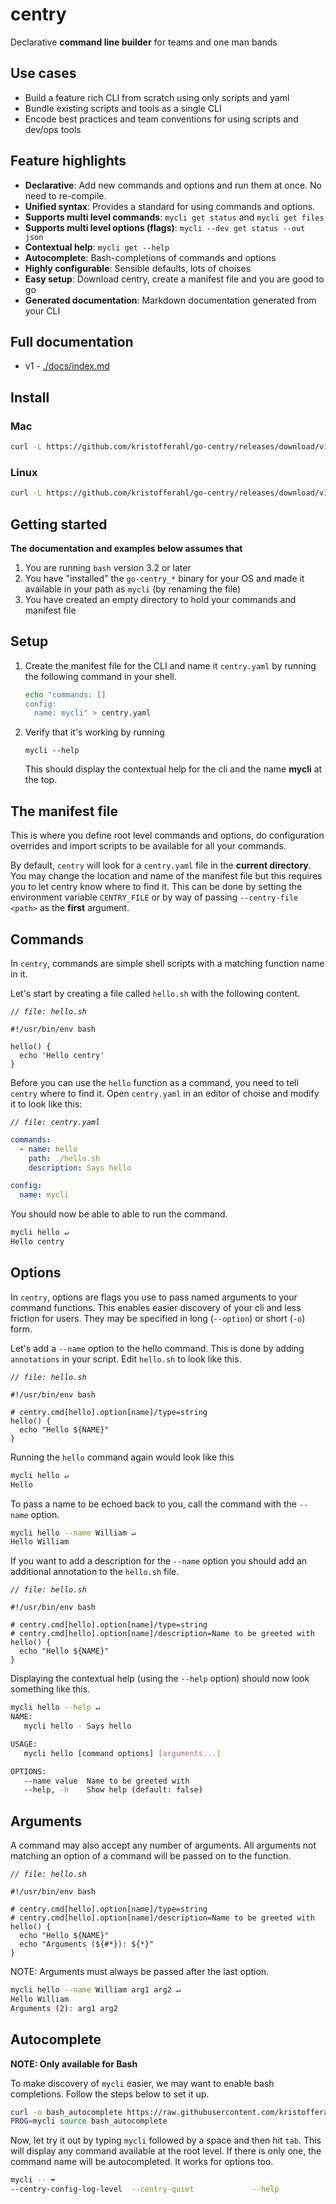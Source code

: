 # centry

Declarative **command line builder** for teams and one man bands

## Use cases

- Build a feature rich CLI from scratch using only scripts and yaml
- Bundle existing scripts and tools as a single CLI
- Encode best practices and team conventions for using scripts and dev/ops tools

## Feature highlights

- **Declarative**: Add new commands and options and run them at once. No need to re-compile.
- **Unified syntax**: Provides a standard for using commands and options.
- **Supports multi level commands**: `mycli get status` and `mycli get files`
- **Supports multi level options (flags)**: `mycli --dev get status --out json`
- **Contextual help**: `mycli get --help`
- **Autocomplete**: Bash-completions of commands and options
- **Highly configurable**: Sensible defaults, lots of choises
- **Easy setup**: Download centry, create a manifest file and you are good to go
- **Generated documentation**: Markdown documentation generated from your CLI

## Full documentation

- v1 - [./docs/index.md](./docs/index.md)

## Install

### Mac

```bash
curl -L https://github.com/kristofferahl/go-centry/releases/download/v1.0.0/go-centry_1.0.0_Darwin_x86_64.tar.gz | tar -xzv -C /usr/local/bin/
```

### Linux

```bash
curl -L https://github.com/kristofferahl/go-centry/releases/download/v1.0.0/go-centry_1.0.0_Linux_x86_64.tar.gz | tar -xzv -C /usr/local/bin/
```

## Getting started

**The documentation and examples below assumes that**

1. You are running `bash` version 3.2 or later
1. You have "installed" the `go-centry_*` binary for your OS and made it available in your path as `mycli` (by renaming the file)
1. You have created an empty directory to hold your commands and manifest file

## Setup

1. Create the manifest file for the CLI and name it `centry.yaml` by running the following command in your shell.
   ```bash
   echo "commands: []
   config:
     name: mycli" > centry.yaml
   ```
2. Verify that it's working by running
   ```
   mycli --help
   ```
   This should display the contextual help for the cli and the name **mycli** at the top.

## The manifest file

This is where you define root level commands and options, do configuration overrides and import scripts to be available for all your commands.

By default, `centry` will look for a `centry.yaml` file in the **current directory**. You may change the location and name of the manifest file but this requires you to let centry know where to find it. This can be done by setting the environment variable `CENTRY_FILE` or by way of passing `--centry-file <path>` as the **first** argument.

## Commands

In `centry`, commands are simple shell scripts with a matching function name in it.

Let's start by creating a file called `hello.sh` with the following content.

_`// file: hello.sh`_

```
#!/usr/bin/env bash

hello() {
  echo 'Hello centry'
}
```

Before you can use the `hello` function as a command, you need to tell `centry` where to find it. Open `centry.yaml` in an editor of choise and modify it to look like this:

_`// file: centry.yaml`_

```yaml
commands:
  - name: hello
    path: ./hello.sh
    description: Says hello

config:
  name: mycli
```

You should now be able to able to run the command.

```bash
mycli hello ↵
Hello centry
```

## Options

In `centry`, options are flags you use to pass named arguments to your command functions. This enables easier discovery of your cli and less friction for users. They may be specified in long (`--option`) or short (`-o`) form.

Let's add a `--name` option to the hello command. This is done by adding `annotations` in your script. Edit `hello.sh` to look like this.

_`// file: hello.sh`_

```
#!/usr/bin/env bash

# centry.cmd[hello].option[name]/type=string
hello() {
  echo "Hello ${NAME}"
}
```

Running the `hello` command again would look like this

```bash
mycli hello ↵
Hello
```

To pass a name to be echoed back to you, call the command with the `--name` option.

```bash
mycli hello --name William ↵
Hello William
```

If you want to add a description for the `--name` option you should add an additional annotation to the `hello.sh` file.

_`// file: hello.sh`_

```
#!/usr/bin/env bash

# centry.cmd[hello].option[name]/type=string
# centry.cmd[hello].option[name]/description=Name to be greeted with
hello() {
  echo "Hello ${NAME}"
}
```

Displaying the contextual help (using the `--help` option) should now look something like this.

```bash
mycli hello --help ↵
NAME:
   mycli hello - Says hello

USAGE:
   mycli hello [command options] [arguments...]

OPTIONS:
   --name value  Name to be greeted with
   --help, -h    Show help (default: false)
```

## Arguments

A command may also accept any number of arguments. All arguments not matching an option of a command will be passed on to the function.

_`// file: hello.sh`_

```
#!/usr/bin/env bash

# centry.cmd[hello].option[name]/type=string
# centry.cmd[hello].option[name]/description=Name to be greeted with
hello() {
  echo "Hello ${NAME}"
  echo "Arguments (${#*}): ${*}"
}
```

NOTE: Arguments must always be passed after the last option.

```bash
mycli hello --name William arg1 arg2 ↵
Hello William
Arguments (2): arg1 arg2
```

## Autocomplete

**NOTE: Only available for Bash**

To make discovery of `mycli` easier, we may want to enable bash completions. Follow the steps below to set it up.

```bash
curl -o bash_autocomplete https://raw.githubusercontent.com/kristofferahl/go-centry/master/bash_autocomplete
PROG=mycli source bash_autocomplete
```

Now, let try it out by typing `mycli` followed by a space and then hit `tab`. This will display any command available at the root level. If there is only one, the command name will be autocompleted. It works for options too.

```bash
mycli -- ➡
--centry-config-log-level  --centry-quiet             --help
```
